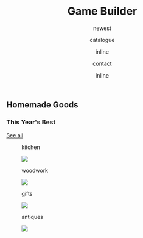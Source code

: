 <html>
<head>
  <title> Game builder </title>
  <meta charset="utf-8"/>
  <link rel="stylesheet" href="https://maxcdn.bootstrapcdn.com/bootstrap/3.3.6/css/bootstrap.min.css" integrity="sha384-1q8mTJOASx8j1Au+a5WDVnPi2lkFfwwEAa8hDDdjZlpLegxhjVME1fgjWPGmkzs7" crossorigin="anonymous">
  <link href='https://fonts.googleapis.com/css?family=Roboto:300,400,700' rel='stylesheet' type='text/css'>
  <link rel="stylesheet" type="text/css" href="main.css">
</head>
<body>
<header class="container">
  	<div class="row">
      <h1 class="col-sm-4">Game Builder</h1>
      <nav class="col-sm-8 text-right">
         <p>newest</p>
      <p>catalogue</p> inline 
      <p>contact</p> inline 
    </p>
      </nav>
  </div>
  </header>

  <section class="jumbotron"> 
  <div class = "container">
    <div class = "row text-center">
  <h2>Homemade Goods</h2>
      <h3>This Year's Best</h3>
      <a class="btn btn-primary" href="#" role="button">See all</a>                           
   </div>
   </div>
  </section>

  <section class ="container">
   <div class="row">
   <figure class="col-sm-6">
    <p>
      kitchen
     </p>
     <img src = https://s3.amazonaws.com/codecademy-content/projects/make-a-website/lesson-4/woodwork.jpg />
    </figure>
    <figure class="col-sm-6">
    <p>
      woodwork
      </p>
      <img src = https://s3.amazonaws.com/codecademy-content/projects/make-a-website/lesson-4/kitchen.jpg />
    </figure>
  </div>
  <div class="row"> 
 <figure class="col-sm-6">
   <p>
     gifts
   </p>
   <img src = https://s3.amazonaws.com/codecademy-content/projects/make-a-website/lesson-4/gifts.jpg />
    </figure>
    <figure class="col-sm-6">
   <p>
     antiques
      </p> 
      <img src = https://s3.amazonaws.com/codecademy-content/projects/make-a-website/lesson-4/antique.jpg />
    </figure>
  </div>
  </section>
</body>
</html>
